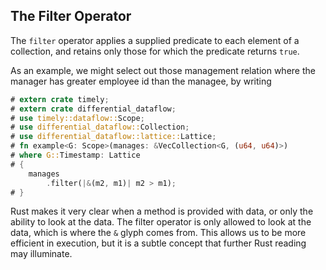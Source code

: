 ## The Filter Operator

The `filter` operator applies a supplied predicate to each element of a collection, and retains only those for which the predicate returns `true`.

As an example, we might select out those management relation where the manager has greater employee id than the managee, by writing

```rust
# extern crate timely;
# extern crate differential_dataflow;
# use timely::dataflow::Scope;
# use differential_dataflow::Collection;
# use differential_dataflow::lattice::Lattice;
# fn example<G: Scope>(manages: &VecCollection<G, (u64, u64)>)
# where G::Timestamp: Lattice
# {
    manages
        .filter(|&(m2, m1)| m2 > m1);
# }
```

Rust makes it very clear when a method is provided with data, or only the ability to look at the data. The filter operator is only allowed to look at the data, which is where the `&` glyph comes from. This allows us to be more efficient in execution, but it is a subtle concept that further Rust reading may illuminate.
